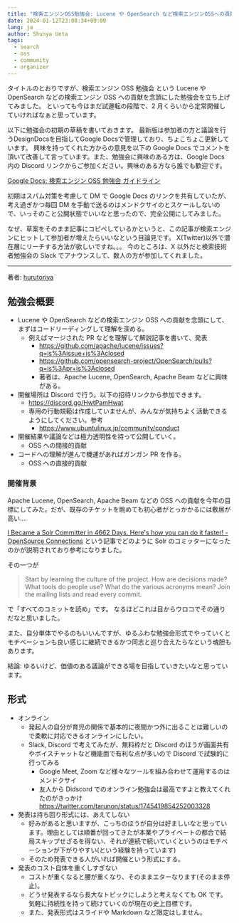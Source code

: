```yaml
---
title: "検索エンジンOSS勉強会: Lucene や OpenSearch など検索エンジンOSSへの貢献を念頭にしたオンライン勉強会を立ち上げてみた"
date: 2024-01-12T23:08:34+09:00
lang: ja
author: Shunya Ueta
tags:
  - search
  - oss
  - community
  - organizer
---
```


タイトルのとおりですが、検索エンジン OSS 勉強会 という Lucene や OpenSearch などの検索エンジン OSS への貢献を念頭にした勉強会を立ち上げてみました。
といっても今はまだ試運転の段階で、2 月くらいから定常開催していければなぁと思っています。

以下に勉強会の初期の草稿を書いておきます。
最新版は参加者の方と議論を行うDesignDocsを目指してGoogle Docsで管理しており、ちょこちょこ更新しています。
興味を持ってくれた方からの意見を以下の Google Docs でコメントを頂いて改善して言っています。また、勉強会に興味のある方は、Google Docs 内の Discord リンクからご参加ください。興味のある方なら誰でも歓迎です。

[Google Docs: 検索エンジン OSS 勉強会 ガイドライン](https://docs.google.com/document/d/13UC8xhI67qIiNZCRH8fEjRPi5fmeuivJ3-s2Ke_U0CE/edit)

初期はスパム対策を考慮して DM で Google Docs のリンクを共有していたが、考え過ぎかつ毎回 DM を手動で送るのはメンドクサイのとスケールしないので、いっそのこと公開状態でいいなと思ったので、完全公開にしてみました。

なぜ、草案をそのまま記事にコピペしているかというと、この記事が検索エンジンにヒットして参加者が増えたらいいなという目論見です。
X(Twitter)以外で潜在層にリーチする方法が欲しいですね。。。 今のところは、X 以外だと検索技術者勉強会の Slack でアナウンスして、数人の方が参加してくれました。

---

著者: [hurutoriya](https://shunyaueta.com/about/)

## 勉強会概要

- Lucene や OpenSearch などの検索エンジン OSS への貢献を念頭にして、まずはコードリーディングして理解を深める。
  - 例えばマージされた PR などを理解して解説記事を書いて、発表
    - https://github.com/apache/lucene/issues?q=is%3Aissue+is%3Aclosed
    - https://github.com/opensearch-project/OpenSearch/pulls?q=is%3Apr+is%3Aclosed
    - 著者は、Apache Lucene, OpenSearch, Apache Beam などに興味がある。
- 開催場所は Discord で行う。以下の招待リンクから参加できます。
  - https://discord.gg/HwtPamHwat
  - 専用の行動規範は作成していませんが、みんなが気持ちよく活動できるようにしてください。参考
    - https://www.ubuntulinux.jp/community/conduct
- 開催結果や議論などは極力透明性を持って公開していく。
  - OSS への間接的貢献
- コードへの理解が進んで機運があればガンガン PR を作る。
  - OSS への直接的貢献

### 開催背景

Apache Lucene, OpenSearch, Apache Beam などの OSS への貢献を今年の目標にしてみた。だが、既存のチケットを眺めても初心者がとっかかるには敷居が高い....

[I Became a Solr Committer in 4662 Days\. Here's how you can do it faster\! \- OpenSource Connections](https://opensourceconnections.com/blog/2020/07/10/i-became-a-solr-committer-in-4662-days-heres-how-you-can-do-it-faster/) という記事でどのように Solr のコミッターになったのかが説明されており参考になりました。

その一つが

> Start by learning the culture of the project. How are decisions made? What tools do people use? What do the various acronyms mean? Join the mailing lists and read every commit.

で「すべてのコミットを読め」です。
なるほどこれは目からウロコでその通りだなと思いました。

また、自分単体でやるのもいいんですが、ゆるふわな勉強会形式でやっていくとモチベーションも良い感じに継続できるかつ同志と巡り合えたらなという魂胆もあります。

結論: ゆるいけど、価値のある議論ができる場を目指していきたいなと思っています。

## 形式

- オンライン
  - 発起人の自分が育児の関係で基本的に夜間かつ外に出ることは難しいので柔軟に対応できるオンラインにしたい。
  - Slack, Discord で考えてみたが、無料枠だと Discord のほうが画面共有やボイスチャットなど機能面で有利な点が多いので Discord で試験的に行ってみる
    - Google Meet, Zoom など様々なツールを組み合わせて運用するのはメンドクサイ
    - 友人から Didscord でのオンライン勉強会は最高ですよと教えてくれたのがきっかけ https://twitter.com/tarunon/status/1745419854252003328
- 発表は持ち回り形式には、あえてしない
  - 好みがあると思いますが、こっちのほうが自分は好ましいなと思っています。理由としては順番が回ってきたが本業やプライベートの都合で結局スキップせざるを得ない、それが連続で続いていくというのはモチベーションが下がりやすい(という経験を持っています)
  - そのため発表できる人がいれば開催という形式にする。
- 発表のコスト自体を重くしすぎない
  - コストが重くなると腰が重くなり、そのままエターなります(そのまま停止)。
  - どうせ発表するなら長大なトピックにしようと考えなくても OK です。気軽に持続性を持って続けていくのが現在の史上目標です。
  - また、発表形式はスライドや Markdown など限定はしません。
